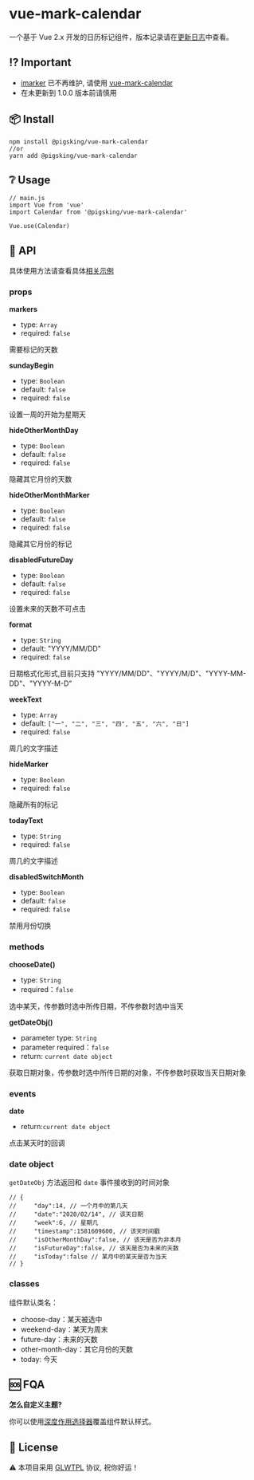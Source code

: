 # vue-mark-calendar
一个基于 Vue 2.x 开发的日历标记组件，版本记录请在[更新日志]中查看。

## :interrobang: Important
- [imarker] 已不再维护, 请使用 [vue-mark-calendar]
- 在未更新到 1.0.0 版本前请慎用

## :package: Install
```
npm install @pigsking/vue-mark-calendar
//or
yarn add @pigsking/vue-mark-calendar
```
## :grey_question: Usage
```javscript
// main.js
import Vue from 'vue'
import Calendar from '@pigsking/vue-mark-calendar'

Vue.use(Calendar)
```
## :open_book: API
具体使用方法请查看具体[相关示例]
### props

**markers**
- type: `Array`
- required: `false`

需要标记的天数

**sundayBegin**
- type: `Boolean`
- default: `false`
- required: `false`

 设置一周的开始为星期天

**hideOtherMonthDay**
- type: `Boolean`
- default: `false`
- required: `false`

 隐藏其它月份的天数
 
**hideOtherMonthMarker**
- type: `Boolean`
- default: `false`
- required: `false`

 隐藏其它月份的标记

 
**disabledFutureDay**
- type: `Boolean`
- default: `false`
- required: `false`

 设置未来的天数不可点击

 
**format**
- type: `String`
- default: "YYYY/MM/DD"
- required: `false`

 日期格式化形式,目前只支持 "YYYY/MM/DD"、"YYYY/M/D"、"YYYY-MM-DD"、"YYYY-M-D"
 
**weekText**
- type: `Array`
- default: `["一", "二", "三", "四", "五", "六", "日"]`
- required: `false`

 周几的文字描述
 
**hideMarker**
- type: `Boolean`
- required: `false`

 隐藏所有的标记
 
**todayText**
- type: `String`
- required: `false`

 周几的文字描述

**disabledSwitchMonth**
- type: `Boolean`
- default: `false`
- required: `false`

 禁用月份切换

### methods

**chooseDate()**

- type: `String`
- required：`false`

选中某天，传参数时选中所传日期，不传参数时选中当天

**getDateObj()**

- parameter type: `String`
- parameter required：`false`
- return: `current date object`

获取日期对象，传参数时选中所传日期的对象，不传参数时获取当天日期对象

### events

**date**
- return:`current date object`

点击某天时的回调

### date object
`getDateObj` 方法返回和 `date` 事件接收到的时间对象
```javascirpt
// {
//     "day":14, // 一个月中的第几天
//     "date":"2020/02/14", // 该天日期
//     "week":6, // 星期几
//     "timestamp":1581609600, // 该天时间戳
//     "isOtherMonthDay":false, // 该天是否为非本月
//     "isFutureDay":false, // 该天是否为未来的天数
//     "isToday":false // 某月中的某天是否为当天     
// }
```
### classes

组件默认类名：
- choose-day：某天被选中
- weekend-day：某天为周末
- future-day：未来的天数
- other-month-day：其它月份的天数
- today: 今天

## :sos: FQA

**怎么自定义主题?**

你可以使用[深度作用选择器]覆盖组件默认样式。

## :bookmark_tabs: License

:warning: 本项目采用 [GLWTPL] 协议, 祝你好运！


[GLWTPL]: https://github.com/pigsking/vue-mark-calendar/blob/master/LICENSE
[imarker]: https://www.npmjs.com/package/imarker
[vue-mark-calendar]: https://www.npmjs.com/package/@pigsking/vue-mark-calendar
[examples]: https://github.com/pigsking/vue-mark-calendar/blob/master/src/App.vue
[深度作用选择器]: https://vue-loader.vuejs.org/guide/scoped-css.html#child-component-root-elements
[更新日志]: https://github.com/pigsking/vue-mark-calendar/blob/master/CHANGELOG.md
[相关示例]: https://github.com/pigsking/vue-mark-calendar/tree/master/examples/components/customs
